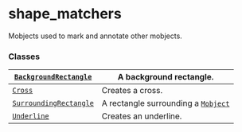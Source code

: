 # shape_matchers

Mobjects used to mark and annotate other mobjects.

### Classes

| [`BackgroundRectangle`](manim.mobject.geometry.shape_matchers.BackgroundRectangle.md#manim.mobject.geometry.shape_matchers.BackgroundRectangle)    | A background rectangle.                                                                               |
|----------------------------------------------------------------------------------------------------------------------------------------------------|-------------------------------------------------------------------------------------------------------|
| [`Cross`](manim.mobject.geometry.shape_matchers.Cross.md#manim.mobject.geometry.shape_matchers.Cross)                                              | Creates a cross.                                                                                      |
| [`SurroundingRectangle`](manim.mobject.geometry.shape_matchers.SurroundingRectangle.md#manim.mobject.geometry.shape_matchers.SurroundingRectangle) | A rectangle surrounding a [`Mobject`](manim.mobject.mobject.Mobject.md#manim.mobject.mobject.Mobject) |
| [`Underline`](manim.mobject.geometry.shape_matchers.Underline.md#manim.mobject.geometry.shape_matchers.Underline)                                  | Creates an underline.                                                                                 |
